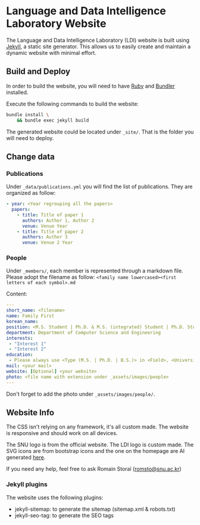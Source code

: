 # Language and Data Intelligence Laboratory Website

The Language and Data Intelligence Laboratory (LDI) website is built using [Jekyll](https://jekyllrb.com/), a static site generator. This allows us to easily create and maintain a dynamic website with minimal effort.

## Build and Deploy

In order to build the website, you will need to have [Ruby](https://www.ruby-lang.org/en/) and [Bundler](https://bundler.io/) installed.

Execute the following commands to build the website:
```bash
bundle install \
    && bundle exec jekyll build
```

The generated website could be located under `_site/`. That is the folder you will need to deploy.

## Change data

### Publications

Under `_data/publications.yml` you will find the list of publications.
They are organized as follow:
```yaml
- year: <Year regrouping all the papers>
  papers:
    - title: Title of paper 1
      authors: Author 1, Author 2
      venue: Venue Year
    - title: Title of paper 2
      authors: Author 3
      venue: Venue 2 Year
```

### People

Under `_members/`, each member is represented through a markdown file.
Please adopt the filename as follow: `<family name lowercased><first letters of each symbol>.md`

Content:
```yaml
---
short_name: <filename>
name: Family First
korean_name: 
position: <M.S. Student | Ph.D. & M.S. (integrated) Student | Ph.D. Student | Professor> (Please respect the exact format)
department: Department of Computer Science and Engineering
interests:
 - "Interest 1"
 - "Interest 2"
education:
 - Please always use <Type (M.S. | Ph.D. | B.S.)> in <Field>, <University> <Year> format. From most recent to oldest.
mail: <your mail>
website: [Optional] <your website>
photo: <file name with extension under _assets/images/people>
---
```

Don't forget to add the photo under `_assets/images/people/`.

## Website Info

The CSS isn't relying on any framework, it's all custom made.
The website is responsive and should work on all devices.

The SNU logo is from the official website. The LDI logo is custom made.
The SVG icons are from bootstrap icons and the one on the homepage are AI generated [here](https://svg.io/).

If you need any help, feel free to ask Romain Storaï (romsto@snu.ac.kr)

### Jekyll plugins

The website uses the following plugins:
- jekyll-sitemap: to generate the sitemap (sitemap.xml & robots.txt)
- jekyll-seo-tag: to generate the SEO tags
